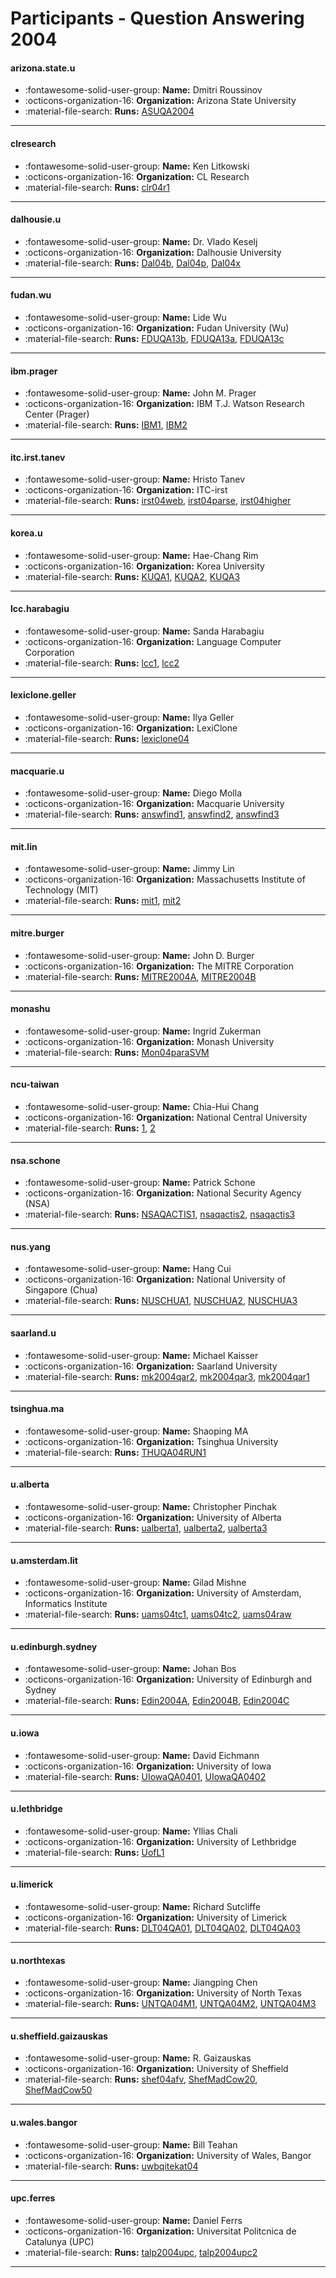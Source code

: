 # Participants - Question Answering 2004 

#### arizona.state.u
 - :fontawesome-solid-user-group: **Name:** Dmitri Roussinov
 - :octicons-organization-16: **Organization:** Arizona State University
 - :material-file-search: **Runs:** [ASUQA2004](./runs.md#asuqa2004) 

---
#### clresearch
 - :fontawesome-solid-user-group: **Name:** Ken Litkowski
 - :octicons-organization-16: **Organization:** CL Research
 - :material-file-search: **Runs:** [clr04r1](./runs.md#clr04r1) 

---
#### dalhousie.u
 - :fontawesome-solid-user-group: **Name:** Dr. Vlado Keselj
 - :octicons-organization-16: **Organization:** Dalhousie University
 - :material-file-search: **Runs:** [Dal04b](./runs.md#dal04b), [Dal04p](./runs.md#dal04p), [Dal04x](./runs.md#dal04x) 

---
#### fudan.wu
 - :fontawesome-solid-user-group: **Name:** Lide Wu
 - :octicons-organization-16: **Organization:** Fudan University (Wu)
 - :material-file-search: **Runs:** [FDUQA13b](./runs.md#fduqa13b), [FDUQA13a](./runs.md#fduqa13a), [FDUQA13c](./runs.md#fduqa13c) 

---
#### ibm.prager
 - :fontawesome-solid-user-group: **Name:** John M. Prager
 - :octicons-organization-16: **Organization:** IBM T.J. Watson Research Center (Prager)
 - :material-file-search: **Runs:** [IBM1](./runs.md#ibm1), [IBM2](./runs.md#ibm2) 

---
#### itc.irst.tanev
 - :fontawesome-solid-user-group: **Name:** Hristo Tanev
 - :octicons-organization-16: **Organization:** ITC-irst
 - :material-file-search: **Runs:** [irst04web](./runs.md#irst04web), [irst04parse](./runs.md#irst04parse), [irst04higher](./runs.md#irst04higher) 

---
#### korea.u
 - :fontawesome-solid-user-group: **Name:** Hae-Chang Rim
 - :octicons-organization-16: **Organization:** Korea University
 - :material-file-search: **Runs:** [KUQA1](./runs.md#kuqa1), [KUQA2](./runs.md#kuqa2), [KUQA3](./runs.md#kuqa3) 

---
#### lcc.harabagiu
 - :fontawesome-solid-user-group: **Name:** Sanda Harabagiu
 - :octicons-organization-16: **Organization:** Language Computer Corporation
 - :material-file-search: **Runs:** [lcc1](./runs.md#lcc1), [lcc2](./runs.md#lcc2) 

---
#### lexiclone.geller
 - :fontawesome-solid-user-group: **Name:** Ilya Geller
 - :octicons-organization-16: **Organization:** LexiClone
 - :material-file-search: **Runs:** [lexiclone04](./runs.md#lexiclone04) 

---
#### macquarie.u
 - :fontawesome-solid-user-group: **Name:** Diego Molla
 - :octicons-organization-16: **Organization:** Macquarie University
 - :material-file-search: **Runs:** [answfind1](./runs.md#answfind1), [answfind2](./runs.md#answfind2), [answfind3](./runs.md#answfind3) 

---
#### mit.lin
 - :fontawesome-solid-user-group: **Name:** Jimmy Lin
 - :octicons-organization-16: **Organization:** Massachusetts Institute of Technology (MIT)
 - :material-file-search: **Runs:** [mit1](./runs.md#mit1), [mit2](./runs.md#mit2) 

---
#### mitre.burger
 - :fontawesome-solid-user-group: **Name:** John D. Burger
 - :octicons-organization-16: **Organization:** The MITRE Corporation
 - :material-file-search: **Runs:** [MITRE2004A](./runs.md#mitre2004a), [MITRE2004B](./runs.md#mitre2004b) 

---
#### monashu
 - :fontawesome-solid-user-group: **Name:** Ingrid Zukerman
 - :octicons-organization-16: **Organization:** Monash University
 - :material-file-search: **Runs:** [Mon04paraSVM](./runs.md#mon04parasvm) 

---
#### ncu-taiwan
 - :fontawesome-solid-user-group: **Name:** Chia-Hui Chang
 - :octicons-organization-16: **Organization:** National Central University
 - :material-file-search: **Runs:** [1](./runs.md#1), [2](./runs.md#2) 

---
#### nsa.schone
 - :fontawesome-solid-user-group: **Name:** Patrick Schone
 - :octicons-organization-16: **Organization:** National Security Agency (NSA)
 - :material-file-search: **Runs:** [NSAQACTIS1](./runs.md#nsaqactis1), [nsaqactis2](./runs.md#nsaqactis2), [nsaqactis3](./runs.md#nsaqactis3) 

---
#### nus.yang
 - :fontawesome-solid-user-group: **Name:** Hang Cui
 - :octicons-organization-16: **Organization:** National University of Singapore (Chua)
 - :material-file-search: **Runs:** [NUSCHUA1](./runs.md#nuschua1), [NUSCHUA2](./runs.md#nuschua2), [NUSCHUA3](./runs.md#nuschua3) 

---
#### saarland.u
 - :fontawesome-solid-user-group: **Name:** Michael Kaisser
 - :octicons-organization-16: **Organization:** Saarland University
 - :material-file-search: **Runs:** [mk2004qar2](./runs.md#mk2004qar2), [mk2004qar3](./runs.md#mk2004qar3), [mk2004qar1](./runs.md#mk2004qar1) 

---
#### tsinghua.ma
 - :fontawesome-solid-user-group: **Name:** Shaoping MA
 - :octicons-organization-16: **Organization:** Tsinghua University
 - :material-file-search: **Runs:** [THUQA04RUN1](./runs.md#thuqa04run1) 

---
#### u.alberta
 - :fontawesome-solid-user-group: **Name:** Christopher Pinchak
 - :octicons-organization-16: **Organization:** University of Alberta
 - :material-file-search: **Runs:** [ualberta1](./runs.md#ualberta1), [ualberta2](./runs.md#ualberta2), [ualberta3](./runs.md#ualberta3) 

---
#### u.amsterdam.lit
 - :fontawesome-solid-user-group: **Name:** Gilad Mishne
 - :octicons-organization-16: **Organization:** University of Amsterdam, Informatics Institute
 - :material-file-search: **Runs:** [uams04tc1](./runs.md#uams04tc1), [uams04tc2](./runs.md#uams04tc2), [uams04raw](./runs.md#uams04raw) 

---
#### u.edinburgh.sydney
 - :fontawesome-solid-user-group: **Name:** Johan Bos
 - :octicons-organization-16: **Organization:** University of Edinburgh and Sydney
 - :material-file-search: **Runs:** [Edin2004A](./runs.md#edin2004a), [Edin2004B](./runs.md#edin2004b), [Edin2004C](./runs.md#edin2004c) 

---
#### u.iowa
 - :fontawesome-solid-user-group: **Name:** David Eichmann
 - :octicons-organization-16: **Organization:** University of Iowa
 - :material-file-search: **Runs:** [UIowaQA0401](./runs.md#uiowaqa0401), [UIowaQA0402](./runs.md#uiowaqa0402) 

---
#### u.lethbridge
 - :fontawesome-solid-user-group: **Name:** Yllias Chali
 - :octicons-organization-16: **Organization:** University of Lethbridge
 - :material-file-search: **Runs:** [UofL1](./runs.md#uofl1) 

---
#### u.limerick
 - :fontawesome-solid-user-group: **Name:** Richard Sutcliffe
 - :octicons-organization-16: **Organization:** University of Limerick
 - :material-file-search: **Runs:** [DLT04QA01](./runs.md#dlt04qa01), [DLT04QA02](./runs.md#dlt04qa02), [DLT04QA03](./runs.md#dlt04qa03) 

---
#### u.northtexas
 - :fontawesome-solid-user-group: **Name:** Jiangping Chen
 - :octicons-organization-16: **Organization:** University of North Texas
 - :material-file-search: **Runs:** [UNTQA04M1](./runs.md#untqa04m1), [UNTQA04M2](./runs.md#untqa04m2), [UNTQA04M3](./runs.md#untqa04m3) 

---
#### u.sheffield.gaizauskas
 - :fontawesome-solid-user-group: **Name:** R. Gaizauskas
 - :octicons-organization-16: **Organization:** University of Sheffield
 - :material-file-search: **Runs:** [shef04afv](./runs.md#shef04afv), [ShefMadCow20](./runs.md#shefmadcow20), [ShefMadCow50](./runs.md#shefmadcow50) 

---
#### u.wales.bangor
 - :fontawesome-solid-user-group: **Name:** Bill Teahan
 - :octicons-organization-16: **Organization:** University of Wales, Bangor
 - :material-file-search: **Runs:** [uwbqitekat04](./runs.md#uwbqitekat04) 

---
#### upc.ferres
 - :fontawesome-solid-user-group: **Name:** Daniel Ferrs
 - :octicons-organization-16: **Organization:** Universitat Politcnica de Catalunya (UPC)
 - :material-file-search: **Runs:** [talp2004upc](./runs.md#talp2004upc), [talp2004upc2](./runs.md#talp2004upc2) 

---
